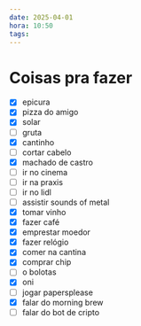 ```yaml
---
date: 2025-04-01
hora: 10:50
tags:
---
```




# Coisas pra fazer
- [x] epicura
- [x] pizza do amigo
- [x] solar
- [ ] gruta
- [x] cantinho
- [ ] cortar cabelo
- [x] machado de castro
- [ ] ir no cinema
- [ ] ir na praxis
- [ ] ir no lidl
- [ ] assistir sounds of metal
- [x] tomar vinho
- [x] fazer café
- [x] emprestar moedor
- [x] fazer relógio
- [x] comer na cantina
- [x] comprar chip
- [ ] o bolotas
- [x] oni
- [ ] jogar papersplease
- [x] falar do morning brew
- [ ] falar do bot de cripto
